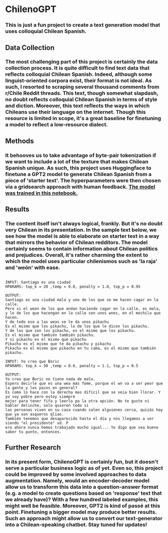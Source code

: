 # ChilenoGPT

### This is just a fun project to create a text generation model that uses colloquial Chilean Spanish.

## Data Collection

### The most challenging part of this project is certainly the data collection process. It is quite difficult to find text data that reflects colloquial Chilean Spanish. Indeed, although some linguist-oriented corpora exist, their format is not ideal. As such, I resorted to scraping several thousand comments from r/Chile Reddit threads. This text, though somewhat slapdash, no doubt reflects colloquial Chilean Spanish in terms of style and diction. Moreover, this text reflects the ways in which Chileans use their language on the internet. Though this resource is limited in scope, it's a great baseline for finetuning a model to reflect a low-resource dialect.

## Methods

### It behooves us to take advantage of byte-pair tokenization if we want to include a lot of the texture that makes Chilean Spanish unique. As such, this project uses Huggingface to finetune a GPT2 model to generate Chilean Spanish from a piece of 'starter text'. The hyperparameters were then chosen via a gridsearch approach with human feedback. [The model was trained in this notebook.](www.w)

## Results

### The content itself isn't always logical, frankly. But it's no doubt very Chilean in its presentation. In the sample text below, we see how the model is able to elaborate on starter text in a way that mirrors the behavior of Chilean redditors. The model certainly seems to contain information about Chilean politics and prejudices. Overall, it's rather charming the extent to which the model uses particular chilenismos such as 'la raja' and 'weón' with ease.

```

INPUT: Santiago es una ciudad
HPARAMS: top_k = 20 ,temp = 0.8, penalty = 1.0, top_p = 0.95

OUTPUT:
Santiago es una ciudad mala y uno de los que se me hacen cagar en la calle.
Pero si el weon de los que andan haciendo cagar en la calle, es mala,
y lo de los que hacengan en la calle son unos wnes, en el mochila que hacen.
Y de todo eso a las weas se le da unos pikachu
Es el mismo que los pikachu, lo de los que le dicen los pikachu.
Y de los que son los pikachu, es el mismo que los pikachu.
Es el mismo que también también pikachu.
Y si pikachu es el mismo que pikachu
Pikachu es el mismo que te da pikachu y pikachu
Pikachu es el mismo que pikachu en tu cama, es el mismo que también pikachu.

INPUT: Yo creo que Boric
HPARAMS: top_k = 50 ,temp = 0.8, penalty = 1.1, top_p = 0.5

OUTPUT:
Yo creo que Boric no tiene nada de malo.
Espero decirle que es una wea más fome, porque el wn va a ser peor que la gente y los pacos en general?
Es como lo hace con la derecha mas difícil que se veia bien llorar. Y yo soy pobre pero estoy siempre
mejor para tener fifa y leerlo pa la otra opción. No te guste ni hablar delinche, solo quieren todo si
las personas viven en su casa cuando salen alguienes cerca, quizás hay que ya son asqueros qliao.
También tenemos que desaparecido hasta el día y nos llegamos a ver siendo "el presidente" xd. P
ero ahora nunca hemos trabajado mucho igual... Yo digo que sea bueno saber tu punto, entonces.

```

## Further Research

### In its present form, ChilenoGPT is certainly fun, but it doesn't serve a particular business logic as of yet. Even so, this project could be improved by some involved approaches to data augmentation. Namely, would an encoder-decoder model allow us to transform this data into a question-answer format (e.g. a model to create questions based on 'response' text that we already have)? With a few hundred labeled examples, this might well be feasible. Moreover, GPT2 is kind of passé at this point. Finetuning a bigger model may produce better results. Such an approach might allow us to convert our text-generator into a Chilean-speaking chatbot. Stay tuned for updates!
